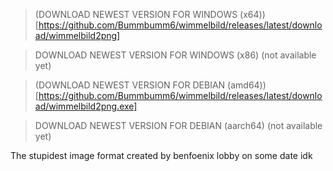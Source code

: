 > (DOWNLOAD NEWEST VERSION FOR WINDOWS (x64))[https://github.com/Bummbumm6/wimmelbild/releases/latest/download/wimmelbild2png]

> DOWNLOAD NEWEST VERSION FOR WINDOWS (x86) (not available yet)

> (DOWNLOAD NEWEST VERSION FOR DEBIAN (amd64))[https://github.com/Bummbumm6/wimmelbild/releases/latest/download/wimmelbild2png.exe]

> DOWNLOAD NEWEST VERSION FOR DEBIAN (aarch64) (not available yet)


The stupidest image format created by benfoenix lobby on some date idk
